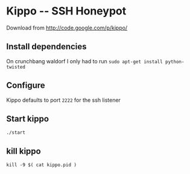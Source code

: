 # Kippo -- SSH Honeypot

Download from http://code.google.com/p/kippo/ 

## Install dependencies

On crunchbang waldorf I only had to run `sudo apt-get install python-twisted`

## Configure

Kippo defaults to port `2222` for the ssh listener

## Start kippo 

`./start`

## kill kippo

`kill -9 $( cat kippo.pid )`





